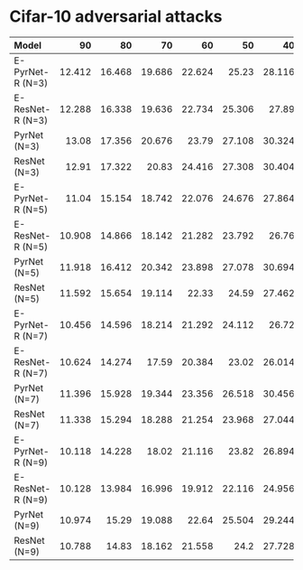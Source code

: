
Cifar-10 adversarial attacks
============================


| Model            |     90 |     80 |     70 |     60 |     50 |     40 |     30 |     20 |     10 |
|:-----------------|-------:|-------:|-------:|-------:|-------:|-------:|-------:|-------:|-------:|
| E-PyrNet-R (N=3) | 12.412 | 16.468 | 19.686 | 22.624 | 25.23  | 28.116 | 32.92  | 41.044 | 57.94  |
| E-ResNet-R (N=3) | 12.288 | 16.338 | 19.636 | 22.734 | 25.306 | 27.89  | 32.744 | 40.138 | 56.26  |
| PyrNet (N=3)     | 13.08  | 17.356 | 20.676 | 23.79  | 27.108 | 30.324 | 35.326 | 42.798 | 57.336 |
| ResNet (N=3)     | 12.91  | 17.322 | 20.83  | 24.416 | 27.308 | 30.404 | 35.252 | 43.356 | 58.722 |
| E-PyrNet-R (N=5) | 11.04  | 15.154 | 18.742 | 22.076 | 24.676 | 27.864 | 32.772 | 41.24  | 58.466 |
| E-ResNet-R (N=5) | 10.908 | 14.866 | 18.142 | 21.282 | 23.792 | 26.76  | 31.736 | 40.024 | 58.488 |
| PyrNet (N=5)     | 11.918 | 16.412 | 20.342 | 23.898 | 27.078 | 30.694 | 35.888 | 44.424 | 60.176 |
| ResNet (N=5)     | 11.592 | 15.654 | 19.114 | 22.33  | 24.59  | 27.462 | 32.1   | 40.726 | 56.878 |
| E-PyrNet-R (N=7) | 10.456 | 14.596 | 18.214 | 21.292 | 24.112 | 26.72  | 31.768 | 40.582 | 58.022 |
| E-ResNet-R (N=7) | 10.624 | 14.274 | 17.59  | 20.384 | 23.02  | 26.014 | 30.646 | 39.382 | 56.966 |
| PyrNet (N=7)     | 11.396 | 15.928 | 19.344 | 23.356 | 26.518 | 30.456 | 35.908 | 44.706 | 59.66  |
| ResNet (N=7)     | 11.338 | 15.294 | 18.288 | 21.254 | 23.968 | 27.044 | 31.534 | 40.168 | 56.54  |
| E-PyrNet-R (N=9) | 10.118 | 14.228 | 18.02  | 21.116 | 23.82  | 26.894 | 32.382 | 40.83  | 57.93  |
| E-ResNet-R (N=9) | 10.128 | 13.984 | 16.996 | 19.912 | 22.116 | 24.956 | 29.71  | 38.096 | 56.04  |
| PyrNet (N=9)     | 10.974 | 15.29  | 19.088 | 22.64  | 25.504 | 29.244 | 34.52  | 43.218 | 59.616 |
| ResNet (N=9)     | 10.788 | 14.83  | 18.162 | 21.558 | 24.2   | 27.728 | 32.272 | 40.942 | 57.842 |